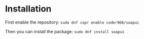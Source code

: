# Installation

First enable the repository:
`sudo dnf copr enable coder966/soapui`

Then you can install the package:
`sudo dnf install soapui`
